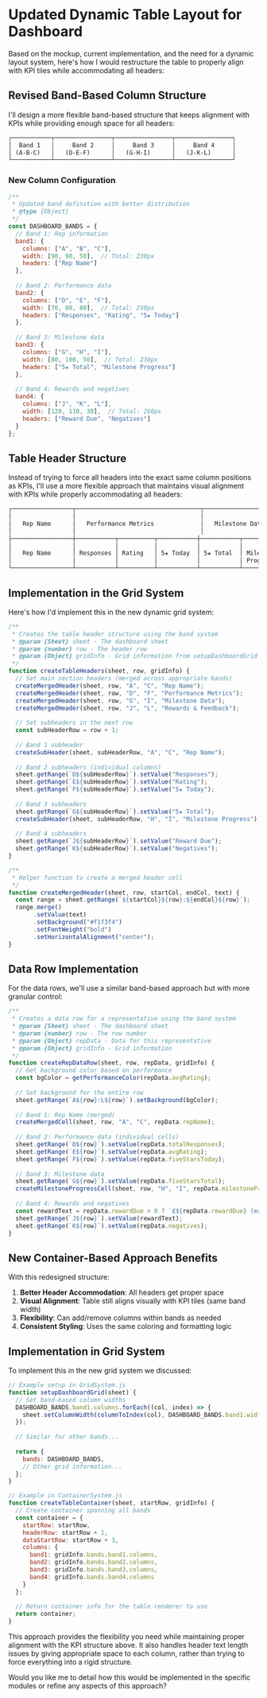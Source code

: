 # Updated Dynamic Table Layout for Dashboard

Based on the mockup, current implementation, and the need for a dynamic layout system, here's how I would restructure the table to properly align with KPI tiles while accommodating all headers:

## Revised Band-Based Column Structure

I'll design a more flexible band-based structure that keeps alignment with KPIs while providing enough space for all headers:

```markdown
┌───────────┬────────────────┬────────────────┬────────────────┐
│  Band 1   │     Band 2     │     Band 3     │     Band 4     │
│ (A-B-C)   │   (D-E-F)      │   (G-H-I)      │   (J-K-L)      │
└───────────┴────────────────┴────────────────┴────────────────┘
```

### New Column Configuration

```javascript
/**
 * Updated band definition with better distribution
 * @type {Object}
 */
const DASHBOARD_BANDS = {
  // Band 1: Rep information
  band1: {
    columns: ["A", "B", "C"],
    width: [90, 90, 50],  // Total: 230px
    headers: ["Rep Name"]
  },
  
  // Band 2: Performance data 
  band2: {
    columns: ["D", "E", "F"],
    width: [70, 80, 80],  // Total: 230px
    headers: ["Responses", "Rating", "5★ Today"]
  },
  
  // Band 3: Milestone data
  band3: {
    columns: ["G", "H", "I"],
    width: [80, 100, 50],  // Total: 230px
    headers: ["5★ Total", "Milestone Progress"]
  },
  
  // Band 4: Rewards and negatives
  band4: {
    columns: ["J", "K", "L"],
    width: [120, 110, 30],  // Total: 260px
    headers: ["Reward Due", "Negatives"]
  }
};
```

## Table Header Structure

Instead of trying to force all headers into the exact same column positions as KPIs, I'll use a more flexible approach that maintains visual alignment with KPIs while properly accommodating all headers:

```markdown
┌─────────────────┬───────────────────────────────────┬───────────────────────────┬───────────────────────┐
│                 │                                   │                           │                       │
│   Rep Name      │   Performance Metrics             │   Milestone Data          │   Rewards & Feedback  │
│                 │                                   │                           │                       │
├─────────────────┼───────────┬──────────┬───────────┼───────────┬───────────────┼───────────┬───────────┤
│                 │           │          │           │           │               │           │           │
│   Rep Name      │ Responses │ Rating   │ 5★ Today  │ 5★ Total  │ Milestone     │ Reward    │ Negatives │
│                 │           │          │           │           │ Progress      │ Due       │           │
└─────────────────┴───────────┴──────────┴───────────┴───────────┴───────────────┴───────────┴───────────┘
```

## Implementation in the Grid System

Here's how I'd implement this in the new dynamic grid system:

```javascript
/**
 * Creates the table header structure using the band system
 * @param {Sheet} sheet - The dashboard sheet
 * @param {number} row - The header row
 * @param {Object} gridInfo - Grid information from setupDashboardGrid
 */
function createTableHeaders(sheet, row, gridInfo) {
  // Set main section headers (merged across appropriate bands)
  createMergedHeader(sheet, row, "A", "C", "Rep Name");
  createMergedHeader(sheet, row, "D", "F", "Performance Metrics");
  createMergedHeader(sheet, row, "G", "I", "Milestone Data");
  createMergedHeader(sheet, row, "J", "L", "Rewards & Feedback");
  
  // Set subheaders in the next row
  const subHeaderRow = row + 1;
  
  // Band 1 subheader
  createSubHeader(sheet, subHeaderRow, "A", "C", "Rep Name");
  
  // Band 2 subheaders (individual columns)
  sheet.getRange(`D${subHeaderRow}`).setValue("Responses");
  sheet.getRange(`E${subHeaderRow}`).setValue("Rating");
  sheet.getRange(`F${subHeaderRow}`).setValue("5★ Today");
  
  // Band 3 subheaders
  sheet.getRange(`G${subHeaderRow}`).setValue("5★ Total");
  createSubHeader(sheet, subHeaderRow, "H", "I", "Milestone Progress");
  
  // Band 4 subheaders
  sheet.getRange(`J${subHeaderRow}`).setValue("Reward Due");
  sheet.getRange(`K${subHeaderRow}`).setValue("Negatives");
}

/**
 * Helper function to create a merged header cell
 */
function createMergedHeader(sheet, row, startCol, endCol, text) {
  const range = sheet.getRange(`${startCol}${row}:${endCol}${row}`);
  range.merge()
       .setValue(text)
       .setBackground("#f1f3f4")
       .setFontWeight("bold")
       .setHorizontalAlignment("center");
}
```

## Data Row Implementation

For the data rows, we'll use a similar band-based approach but with more granular control:

```javascript
/**
 * Creates a data row for a representative using the band system
 * @param {Sheet} sheet - The dashboard sheet
 * @param {number} row - The row number
 * @param {Object} repData - Data for this representative
 * @param {Object} gridInfo - Grid information
 */
function createRepDataRow(sheet, row, repData, gridInfo) {
  // Get background color based on performance
  const bgColor = getPerformanceColor(repData.avgRating);
  
  // Set background for the entire row
  sheet.getRange(`A${row}:L${row}`).setBackground(bgColor);
  
  // Band 1: Rep Name (merged)
  createMergedCell(sheet, row, "A", "C", repData.repName);
  
  // Band 2: Performance data (individual cells)
  sheet.getRange(`D${row}`).setValue(repData.totalResponses);
  sheet.getRange(`E${row}`).setValue(repData.avgRating);
  sheet.getRange(`F${row}`).setValue(repData.fiveStarsToday);
  
  // Band 3: Milestone data
  sheet.getRange(`G${row}`).setValue(repData.fiveStarsTotal);
  createMilestoneProgressCell(sheet, row, "H", "I", repData.milestoneProgress);
  
  // Band 4: Rewards and negatives
  const rewardText = repData.rewardDue > 0 ? `£${repData.rewardDue} (earned)` : "-";
  sheet.getRange(`J${row}`).setValue(rewardText);
  sheet.getRange(`K${row}`).setValue(repData.negatives);
}
```

## New Container-Based Approach Benefits

With this redesigned structure:

1. **Better Header Accommodation**: All headers get proper space
2. **Visual Alignment**: Table still aligns visually with KPI tiles (same band width)
3. **Flexibility**: Can add/remove columns within bands as needed
4. **Consistent Styling**: Uses the same coloring and formatting logic

## Implementation in Grid System

To implement this in the new grid system we discussed:

```javascript
// Example setup in GridSystem.js
function setupDashboardGrid(sheet) {
  // Set band-based column widths
  DASHBOARD_BANDS.band1.columns.forEach((col, index) => {
    sheet.setColumnWidth(columnToIndex(col), DASHBOARD_BANDS.band1.width[index]);
  });
  
  // Similar for other bands...
  
  return {
    bands: DASHBOARD_BANDS,
    // Other grid information...
  };
}

// Example in ContainerSystem.js
function createTableContainer(sheet, startRow, gridInfo) {
  // Create container spanning all bands
  const container = {
    startRow: startRow,
    headerRow: startRow + 1,
    dataStartRow: startRow + 3,
    columns: {
      band1: gridInfo.bands.band1.columns,
      band2: gridInfo.bands.band2.columns,
      band3: gridInfo.bands.band3.columns,
      band4: gridInfo.bands.band4.columns
    }
  };
  
  // Return container info for the table renderer to use
  return container;
}
```

This approach provides the flexibility you need while maintaining proper alignment with the KPI structure above. It also handles header text length issues by giving appropriate space to each column, rather than trying to force everything into a rigid structure.

Would you like me to detail how this would be implemented in the specific modules or refine any aspects of this approach?
